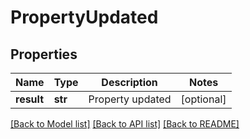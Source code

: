 # PropertyUpdated

## Properties
Name | Type | Description | Notes
------------ | ------------- | ------------- | -------------
**result** | **str** | Property updated | [optional] 

[[Back to Model list]](../README.md#documentation-for-models) [[Back to API list]](../README.md#documentation-for-api-endpoints) [[Back to README]](../README.md)

